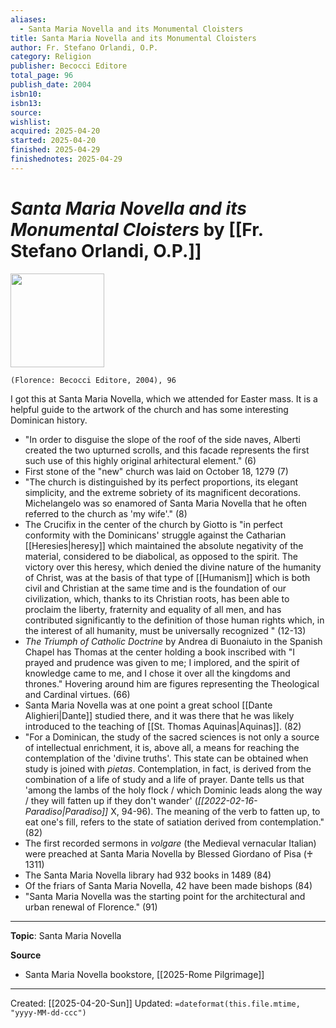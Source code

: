 ```yaml
---
aliases:
  - Santa Maria Novella and its Monumental Cloisters
title: Santa Maria Novella and its Monumental Cloisters
author: Fr. Stefano Orlandi, O.P.
category: Religion
publisher: Becocci Editore
total_page: 96
publish_date: 2004
isbn10: 
isbn13: 
source: 
wishlist: 
acquired: 2025-04-20
started: 2025-04-20
finished: 2025-04-29
finishednotes: 2025-04-29
---
```

# *Santa Maria Novella and its Monumental Cloisters* by [[Fr. Stefano Orlandi, O.P.]]

<img src="https://external-content.duckduckgo.com/iu/?u=https%3A%2F%2Fm.media-amazon.com%2Fimages%2FI%2F51UGEv7FCrL._SY445_SX342_.jpg&f=1&nofb=1&ipt=f3b0606a676bd015e587d9526b8159d9f77410c8e58d5929959618ee37917a84" width=150>

`(Florence: Becocci Editore, 2004), 96`

I got this at Santa Maria Novella, which we attended for Easter mass. It is a helpful guide to the artwork of the church and has some interesting Dominican history.

- "In order to disguise the slope of the roof of the side naves, Alberti created the two upturned scrolls, and this facade represents the first such use of this highly original arhitectural element." (6)
- First stone of the "new" church was laid on October 18, 1279 (7)
- "The church is distinguished by its perfect proportions, its elegant simplicity, and the extreme sobriety of its magnificent decorations. Michelangelo was so enamored of Santa Maria Novella that he often referred to the church as 'my wife'." (8)
- The Crucifix in the center of the church by Giotto is "in perfect conformity with the Dominicans' struggle against the Catharian [[Heresies|heresy]] which maintained the absolute negativity of the material, considered to be diabolical, as opposed to the spirit. The victory over this heresy, which denied the divine nature of the humanity of Christ, was at the basis of that type of [[Humanism]] which is both civil and Christian at the same time and is the foundation of our civilization, which, thanks to its Christian roots, has been able to proclaim the liberty, fraternity and equality of all men, and has contributed significantly to the definition of those human rights which, in the interest of all humanity, must be universally recognized " (12-13)
- *The Triumph of Catholic Doctrine* by Andrea di Buonaiuto in the Spanish Chapel has Thomas at the center holding a book inscribed with "I prayed and prudence was given to me; I implored, and the spirit of knowledge came to me, and I chose it over all the kingdoms and thrones." Hovering around him are figures representing the Theological and Cardinal virtues. (66)
- Santa Maria Novella was at one point a great school [[Dante Alighieri|Dante]] studied there, and it was there that he was likely introduced to the teaching of [[St. Thomas Aquinas|Aquinas]]. (82)
- "For a Dominican, the study of the sacred sciences is not only a source of intellectual enrichment, it is, above all, a means for reaching the contemplation of the 'divine truths'. This state can be obtained when study is joined with *pietas*. Contemplation, in fact, is derived from the combination of a life of study and a life of prayer. Dante tells us that 'among the lambs of the holy flock / which Dominic leads along the way / they will fatten up if they don't wander' (*[[2022-02-16-Paradiso|Paradiso]]* X, 94-96). The meaning of the verb to fatten up, to eat one's fill, refers to the state of satiation derived from contemplation." (82)
- The first recorded sermons in *volgare* (the Medieval vernacular Italian) were preached at Santa Maria Novella by Blessed Giordano of Pisa (♰ 1311)
- The Santa Maria Novella library had  932 books in 1489 (84)
- Of the friars of Santa Maria Novella, 42 have been made bishops (84)
- "Santa Maria Novella was the starting point for the architectural and urban renewal of Florence." (91)

--- 
**Topic**: Santa Maria Novella

**Source**
- Santa Maria Novella bookstore, [[2025-Rome Pilgrimage]]

---
Created: [[2025-04-20-Sun]]
Updated: `=dateformat(this.file.mtime, "yyyy-MM-dd-ccc")`